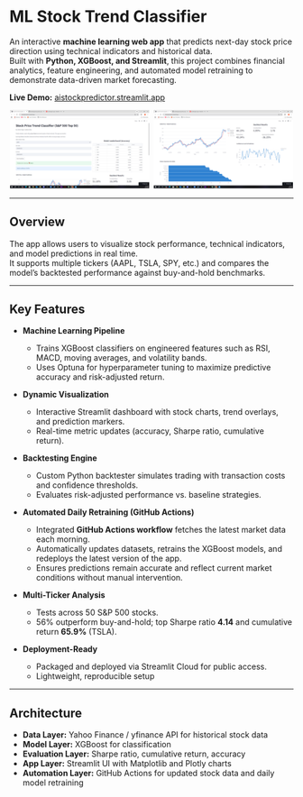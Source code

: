 # ML Stock Trend Classifier

An interactive **machine learning web app** that predicts next-day stock price direction using technical indicators and historical data.  
Built with **Python, XGBoost, and Streamlit**, this project combines financial analytics, feature engineering, and automated model retraining to demonstrate data-driven market forecasting.

**Live Demo:** [aistockpredictor.streamlit.app](https://aistockpredictor.streamlit.app/)


<p align="center">
  <img src="demo/Stock-Trend-Classifier-Demo.png" width="49%" style="display:inline-block; margin-right:5px;"/>
  <img src="demo/Stock-Trend-Classifier-Demo(2).png" width="49%" style="display:inline-block;"/>
</p>

---

## Overview

The app allows users to visualize stock performance, technical indicators, and model predictions in real time.  
It supports multiple tickers (AAPL, TSLA, SPY, etc.) and compares the model’s backtested performance against buy-and-hold benchmarks.

---

## Key Features

- **Machine Learning Pipeline**
  - Trains XGBoost classifiers on engineered features such as RSI, MACD, moving averages, and volatility bands.  
  - Uses Optuna for hyperparameter tuning to maximize predictive accuracy and risk-adjusted return.

- **Dynamic Visualization**
  - Interactive Streamlit dashboard with stock charts, trend overlays, and prediction markers.  
  - Real-time metric updates (accuracy, Sharpe ratio, cumulative return).

- **Backtesting Engine**
  - Custom Python backtester simulates trading with transaction costs and confidence thresholds.  
  - Evaluates risk-adjusted performance vs. baseline strategies.

- **Automated Daily Retraining (GitHub Actions)**
  - Integrated **GitHub Actions workflow** fetches the latest market data each morning.  
  - Automatically updates datasets, retrains the XGBoost models, and redeploys the latest version of the app.  
  - Ensures predictions remain accurate and reflect current market conditions without manual intervention.

- **Multi-Ticker Analysis**
  - Tests across 50 S&P 500 stocks.  
  - 56% outperform buy-and-hold; top Sharpe ratio **4.14** and cumulative return **65.9%** (TSLA).

- **Deployment-Ready**
  - Packaged and deployed via Streamlit Cloud for public access.  
  - Lightweight, reproducible setup 

---

## Architecture
- **Data Layer:** Yahoo Finance / yfinance API for historical stock data  
- **Model Layer:** XGBoost for classification  
- **Evaluation Layer:** Sharpe ratio, cumulative return, accuracy  
- **App Layer:** Streamlit UI with Matplotlib and Plotly charts  
- **Automation Layer:** GitHub Actions for updated stock data and daily model retraining  



